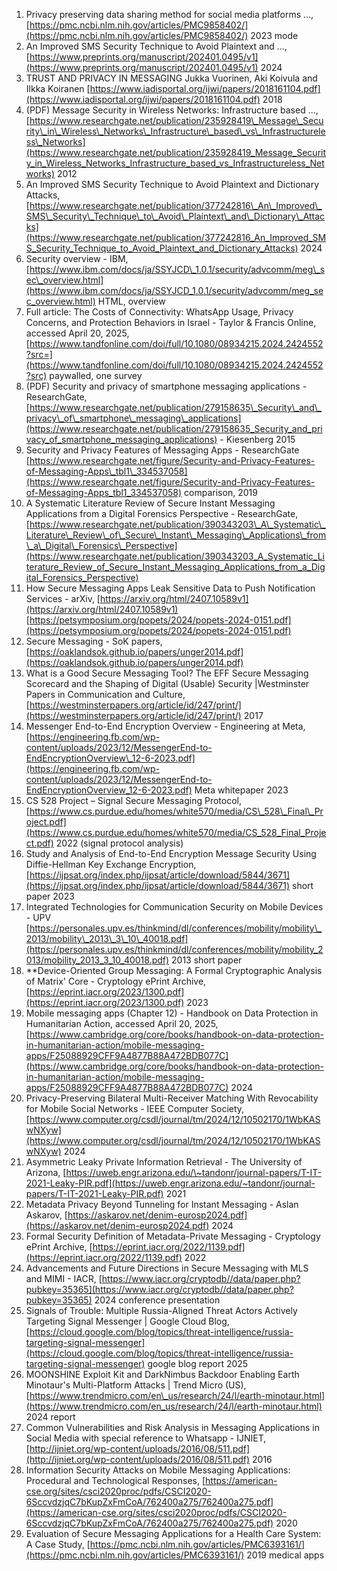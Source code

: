 
1. Privacy preserving data sharing method for social media platforms ...,  [https://pmc.ncbi.nlm.nih.gov/articles/PMC9858402/](https://pmc.ncbi.nlm.nih.gov/articles/PMC9858402/)  2023 mode
2. An Improved SMS Security Technique to Avoid Plaintext and ...,[https://www.preprints.org/manuscript/202401.0495/v1](https://www.preprints.org/manuscript/202401.0495/v1)  2024 
3. TRUST AND PRIVACY IN MESSAGING Jukka Vuorinen, Aki Koivula and Ilkka Koiranen [https://www.iadisportal.org/ijwi/papers/2018161104.pdf](https://www.iadisportal.org/ijwi/papers/2018161104.pdf)  2018
4. (PDF) Message Security in Wireless Networks: Infrastructure based ...,[https://www.researchgate.net/publication/235928419\_Message\_Security\_in\_Wireless\_Networks\_Infrastructure\_based\_vs\_Infrastructureless\_Networks](https://www.researchgate.net/publication/235928419_Message_Security_in_Wireless_Networks_Infrastructure_based_vs_Infrastructureless_Networks)  2012
5. An Improved SMS Security Technique to Avoid Plaintext and Dictionary Attacks,[https://www.researchgate.net/publication/377242816\_An\_Improved\_SMS\_Security\_Technique\_to\_Avoid\_Plaintext\_and\_Dictionary\_Attacks](https://www.researchgate.net/publication/377242816_An_Improved_SMS_Security_Technique_to_Avoid_Plaintext_and_Dictionary_Attacks)  2024
6. Security overview \- IBM,[https://www.ibm.com/docs/ja/SSYJCD\_1.0.1/security/advcomm/meg\_sec\_overview.html](https://www.ibm.com/docs/ja/SSYJCD_1.0.1/security/advcomm/meg_sec_overview.html)  HTML, overview
7. Full article: The Costs of Connectivity: WhatsApp Usage, Privacy Concerns, and Protection Behaviors in Israel \- Taylor & Francis Online, accessed April 20, 2025, [https://www.tandfonline.com/doi/full/10.1080/08934215.2024.2424552?src=](https://www.tandfonline.com/doi/full/10.1080/08934215.2024.2424552?src)    paywalled, one survey
8. (PDF) Security and privacy of smartphone messaging applications \- ResearchGate, [https://www.researchgate.net/publication/279158635\_Security\_and\_privacy\_of\_smartphone\_messaging\_applications](https://www.researchgate.net/publication/279158635_Security_and_privacy_of_smartphone_messaging_applications)  - Kiesenberg 2015
9. Security and Privacy Features of Messaging Apps \- ResearchGate [https://www.researchgate.net/figure/Security-and-Privacy-Features-of-Messaging-Apps\_tbl1\_334537058](https://www.researchgate.net/figure/Security-and-Privacy-Features-of-Messaging-Apps_tbl1_334537058)  comparison, 2019
10. A Systematic Literature Review of Secure Instant Messaging Applications from a Digital Forensics Perspective \- ResearchGate, [https://www.researchgate.net/publication/390343203\_A\_Systematic\_Literature\_Review\_of\_Secure\_Instant\_Messaging\_Applications\_from\_a\_Digital\_Forensics\_Perspective](https://www.researchgate.net/publication/390343203_A_Systematic_Literature_Review_of_Secure_Instant_Messaging_Applications_from_a_Digital_Forensics_Perspective)  
11. How Secure Messaging Apps Leak Sensitive Data to Push Notification Services \- arXiv,  [https://arxiv.org/html/2407.10589v1](https://arxiv.org/html/2407.10589v1)   [https://petsymposium.org/popets/2024/popets-2024-0151.pdf](https://petsymposium.org/popets/2024/popets-2024-0151.pdf)  
12. Secure Messaging \- SoK papers, [https://oaklandsok.github.io/papers/unger2014.pdf](https://oaklandsok.github.io/papers/unger2014.pdf)  
13. What is a Good Secure Messaging Tool? The EFF Secure Messaging Scorecard and the Shaping of Digital (Usable) Security |Westminster Papers in Communication and Culture,  [https://westminsterpapers.org/article/id/247/print/](https://westminsterpapers.org/article/id/247/print/)  2017
14. Messenger End-to-End Encryption Overview \- Engineering at Meta, [https://engineering.fb.com/wp-content/uploads/2023/12/MessengerEnd-to-EndEncryptionOverview\_12-6-2023.pdf](https://engineering.fb.com/wp-content/uploads/2023/12/MessengerEnd-to-EndEncryptionOverview_12-6-2023.pdf)  Meta whitepaper 2023
15. CS 528 Project – Signal Secure Messaging Protocol, [https://www.cs.purdue.edu/homes/white570/media/CS\_528\_Final\_Project.pdf](https://www.cs.purdue.edu/homes/white570/media/CS_528_Final_Project.pdf)  2022 (signal protocol analysis)
16. Study and Analysis of End-to-End Encryption Message Security Using Diffie-Hellman Key Exchange Encryption, [https://ijpsat.org/index.php/ijpsat/article/download/5844/3671](https://ijpsat.org/index.php/ijpsat/article/download/5844/3671)  short paper 2023
17. Integrated Technologies for Communication Security on Mobile Devices \- UPV [https://personales.upv.es/thinkmind/dl/conferences/mobility/mobility\_2013/mobility\_2013\_3\_10\_40018.pdf](https://personales.upv.es/thinkmind/dl/conferences/mobility/mobility_2013/mobility_2013_3_10_40018.pdf) 2013 short paper
18. **Device-Oriented Group Messaging: A Formal Cryptographic Analysis of Matrix' Core \- Cryptology ePrint Archive,  [https://eprint.iacr.org/2023/1300.pdf](https://eprint.iacr.org/2023/1300.pdf) 2023 
19. Mobile messaging apps (Chapter 12\) \- Handbook on Data Protection in Humanitarian Action, accessed April 20, 2025, [https://www.cambridge.org/core/books/handbook-on-data-protection-in-humanitarian-action/mobile-messaging-apps/F25088929CFF9A4877B88A472BDB077C](https://www.cambridge.org/core/books/handbook-on-data-protection-in-humanitarian-action/mobile-messaging-apps/F25088929CFF9A4877B88A472BDB077C)  2024
20. Privacy-Preserving Bilateral Multi-Receiver Matching With Revocability for Mobile Social Networks \- IEEE Computer Society,  [https://www.computer.org/csdl/journal/tm/2024/12/10502170/1WbKASwNXyw](https://www.computer.org/csdl/journal/tm/2024/12/10502170/1WbKASwNXyw)  2024
21. Asymmetric Leaky Private Information Retrieval \- The University of Arizona, [https://uweb.engr.arizona.edu/\~tandonr/journal-papers/T-IT-2021-Leaky-PIR.pdf](https://uweb.engr.arizona.edu/~tandonr/journal-papers/T-IT-2021-Leaky-PIR.pdf)  2021
22. Metadata Privacy Beyond Tunneling for Instant Messaging \- Aslan Askarov, [https://askarov.net/denim-eurosp2024.pdf](https://askarov.net/denim-eurosp2024.pdf)  2024 
23. Formal Security Definition of Metadata-Private Messaging \- Cryptology ePrint Archive,  [https://eprint.iacr.org/2022/1139.pdf](https://eprint.iacr.org/2022/1139.pdf)  2022
24. Advancements and Future Directions in Secure Messaging with MLS and MIMI \- IACR,  [https://www.iacr.org/cryptodb//data/paper.php?pubkey=35365](https://www.iacr.org/cryptodb//data/paper.php?pubkey=35365)  2024 conference presentation
25. Signals of Trouble: Multiple Russia-Aligned Threat Actors Actively Targeting Signal Messenger | Google Cloud Blog, [https://cloud.google.com/blog/topics/threat-intelligence/russia-targeting-signal-messenger](https://cloud.google.com/blog/topics/threat-intelligence/russia-targeting-signal-messenger)  google blog report 2025
26. MOONSHINE Exploit Kit and DarkNimbus Backdoor Enabling Earth Minotaur's Multi-Platform Attacks | Trend Micro (US), [https://www.trendmicro.com/en\_us/research/24/l/earth-minotaur.html](https://www.trendmicro.com/en_us/research/24/l/earth-minotaur.html)  2024 report
27. Common Vulnerabilities and Risk Analysis in Messaging Applications in Social Media with special reference to Whatsapp \- IJNIET, [http://ijniet.org/wp-content/uploads/2016/08/511.pdf](http://ijniet.org/wp-content/uploads/2016/08/511.pdf)  2016
28. Information Security Attacks on Mobile Messaging Applications: Procedural and Technological Responses, [https://american-cse.org/sites/csci2020proc/pdfs/CSCI2020-6SccvdzjqC7bKupZxFmCoA/762400a275/762400a275.pdf](https://american-cse.org/sites/csci2020proc/pdfs/CSCI2020-6SccvdzjqC7bKupZxFmCoA/762400a275/762400a275.pdf)  2020
29. Evaluation of Secure Messaging Applications for a Health Care System: A Case Study, [https://pmc.ncbi.nlm.nih.gov/articles/PMC6393161/](https://pmc.ncbi.nlm.nih.gov/articles/PMC6393161/)  2019 medical apps
